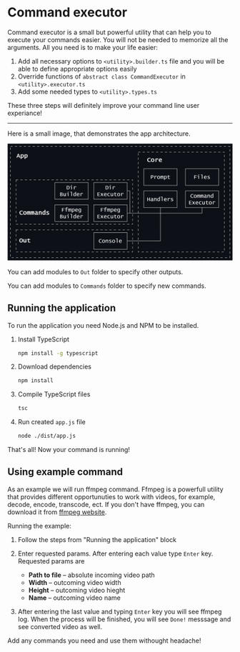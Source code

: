 # Command executor

Command executor is a small but powerful utility that can help you to execute your commands easier. You will not be needed to memorize all the arguments. All you need is to make your life easier:

1. Add all necessary options to ```<utility>.builder.ts``` file and you will be able to define appropriate options easily
2. Override functions of ```abstract class CommandExecutor``` in ```<utility>.executor.ts```
3. Add some needed types to ```<utility>.types.ts```

These three steps will definitely improve your command line user experiance!

---

Here is a small image, that demonstrates the app architecture.

![Architecture image](./static/images/Architecture.png)

You can add modules to ```Out``` folder to specify other outputs.

You can add modules to ```Commands``` folder to specify new commands.

## Running the application

To run the application you need Node.js and NPM to be installed.

1. Install TypeScript

    ```bash
    npm install -g typescript
    ```

2. Download dependencies

    ```bash
    npm install
    ```

3. Compile TypeScript files

    ```bash
    tsc
    ```

4. Run created ```app.js``` file

    ```bash
    node ./dist/app.js
    ```

That's all! Now your command is running!

## Using example command

As an example we will run ffmpeg command. Ffmpeg is a powerfull utility that provides different opportunuties to work with videos, for example, decode, encode, transcode, ect.
If you don't have ffmpeg, you can download it from [ffmpeg website](https://www.ffmpeg.org/download.html).

Running the example:

1. Follow the steps from "Running the application" block

2. Enter requested params. After entering each value type ```Enter``` key. Requested params are

    * **Path to file** – absolute incoming video path
    * **Width** – outcoming video width
    * **Height** – outcoming video hieght
    * **Name** – outcoming video name

3. After entering the last value and typing ```Enter``` key you will see ffmpeg log. When the process will be finished, you will see ```Done!``` messsage and see converted video as well.

Add any commands you need and use them withought headache!
